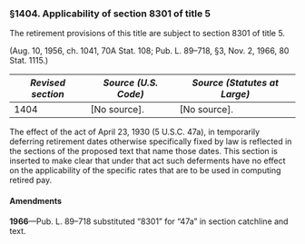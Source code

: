 ### §1404. Applicability of section 8301 of title 5 ###

The retirement provisions of this title are subject to section 8301 of title 5.

(Aug. 10, 1956, ch. 1041, 70A Stat. 108; Pub. L. 89–718, §3, Nov. 2, 1966, 80 Stat. 1115.)

|*Revised section*|*Source (U.S. Code)*|*Source (Statutes at Large)*|
|-----------------|--------------------|----------------------------|
|      1404       |    [No source].    |        [No source].        |

The effect of the act of April 23, 1930 (5 U.S.C. 47a), in temporarily deferring retirement dates otherwise specifically fixed by law is reflected in the sections of the proposed text that name those dates. This section is inserted to make clear that under that act such deferments have no effect on the applicability of the specific rates that are to be used in computing retired pay.

#### Amendments ####

**1966**—Pub. L. 89–718 substituted “8301” for “47a” in section catchline and text.
